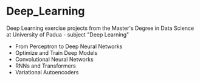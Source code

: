 # Deep_Learning
Deep Learning exercise projects from the Master's Degree in Data Science at University of Padua - subject "Deep Learning"
- From Perceptron to Deep Neural Networks
- Optimize and Train Deep Models
- Convolutional Neural Networks
- RNNs and Transformers
- Variational Autoencoders
